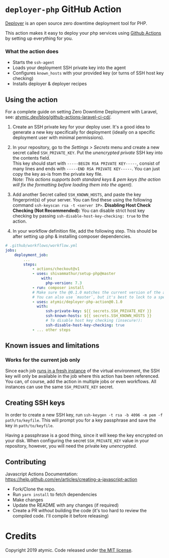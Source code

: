 # `deployer-php` GitHub Action

[Deployer](https://deployer.org/) is an open source zero downtime deployment tool for PHP.

This action makes it easy to deploy your php services using [Github Actions](https://help.github.com/en/actions) by setting up everything for you.

### What the action does
* Starts the `ssh-agent`
* Loads your deployment SSH private key into the agent
* Configures `known_hosts` with your provided key (or turns of SSH host key checking)
* Installs deployer & deployer recipes

## Using the action

For a complete guide on setting Zero Downtime Deployment with Laravel, see: [atymic.dev/blog/github-actions-laravel-ci-cd/](https://atymic.dev/blog/github-actions-laravel-ci-cd).

1. Create an SSH private key for your deploy user. It's a good idea to generate a new key specifically for deployment (ideally on a specific deployment user with minimal permissions).
2. In your repository, go to the *Settings > Secrets* menu and create a new secret called `SSH_PRIVATE_KEY`. Put the *unencrypted private* SSH key into the contents field. <br>
  This key should start with `-----BEGIN RSA PRIVATE KEY-----`, consist of many lines and ends with `-----END RSA PRIVATE KEY-----`. 
  You can just copy the key as-is from the private key file.  
  _Note: This actions supports both standard keys & pem keys (the action will fix the formatting before loading them into the agent)._
3. Add another Secret called `SSH_KNOWN_HOSTS`, and paste the key fingerprint(s) of your server. You can find these using the following command `ssh-keyscan rsa -t <server IP>`.
   **Disabling Host Check Checking (Not Recommended):** You can disable strict host key checking by passing `ssh-disable-host-key-checking: true` to the action.
  
4. In your workflow definition file, add the following step. This should be after setting up php & installing composer dependencies.

```yaml
# .github/workflows/workflow.yml
jobs:
    deployment_job:
        ...
        steps:
            - actions/checkout@v1
            - uses: shivammathur/setup-php@master
                with:
                  php-version: 7.3
            - run: composer install
            # Make sure the @0.1.0 matches the current version of the action
            # You can also use `master`, but it's best to lock to a specific version
            - uses: atymic/deployer-php-action@0.1.0
              with:
                  ssh-private-key: ${{ secrets.SSH_PRIVATE_KEY }}
                  ssh-known-hosts: ${{ secrets.SSH_KNOWN_HOSTS }}
                  # To disable host key checking (insecure!):
                  ssh-disable-host-key-checking: true
            - ... other steps
```
## Known issues and limitations

### Works for the current job only

Since each job [runs in a fresh instance](https://help.github.com/en/articles/about-github-actions#job) of the virtual environment, the SSH key will only be available in the job where this action has been referenced. You can, of course, add the action in multiple jobs or even workflows. All instances can use the same `SSH_PRIVATE_KEY` secret.

## Creating SSH keys

In order to create a new SSH key, run `ssh-keygen -t rsa -b 4096 -m pem -f path/to/keyfile`. This will prompt you for a key passphrase and save the key in `path/to/keyfile`.

Having a passphrase is a good thing, since it will keep the key encrypted on your disk. When configuring the secret `SSH_PRIVATE_KEY` value in your repository, however, you will need the private key *unencrypted*. 

## Contributing

Javascript Actions Documentation: https://help.github.com/en/articles/creating-a-javascript-action

* Fork/Clone the repo.
* Run `yarn install` to fetch dependencies
* Make changes
* Update the README with any changes (if required)
* Create a PR *without* building the code (it's too hard to review the compiled code. I'll compile it before releasing)

# Credits

Copyright 2019 atymic. Code released under [the MIT license](LICENSE).
